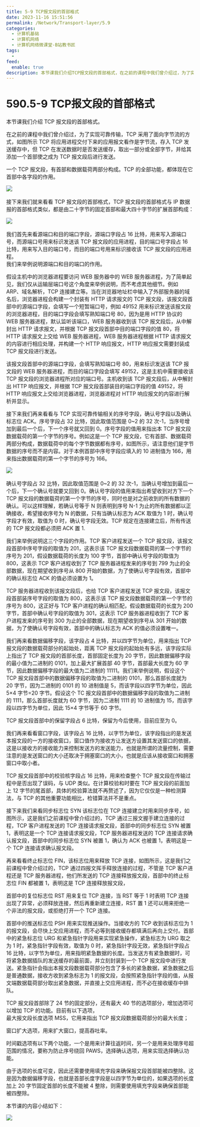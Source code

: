 ```yaml
---
title: 5-9 TCP报文段的首部格式
date: 2023-11-16 15:51:56
permalink: /Network/Transport-layer/5.9
categories:
  - 计算机基础
  - 计算机网络
  - 计算机网络微课堂-B站教书匠
tags:
  - 
feed:
  enable: true
description: 本节课我们介绍TCP报文段的首部格式，在之前的课程中我们曾介绍过，为了实现可靠传输，TCP采用了面向字节流的方式，如图所示TCP将应用进程交付下来的应用报文看作是字节流，存入TCP发送缓存中，但TCP在发送数据时是否发送缓存，取出一部分或全部字节，并给其添加一个首部使之成为TCP报文段后进行发送。
---
```




# 590.5-9 TCP报文段的首部格式

本节课我们介绍 TCP 报文段的首部格式。

<!-- more -->


在之前的课程中我们曾介绍过，为了实现可靠传输，TCP 采用了面向字节流的方式，如图所示 TCP 将应用进程交付下来的应用报文看作是字节流，存入 TCP 发送缓存中，但 TCP 在发送数据时是否发送缓存，取出一部分或全部字节，并给其添加一个首部使之成为 TCP 报文段后进行发送。

一个 TCP 报文段，有首部和数据载荷两部分构成。TCP 的全部功能，都体现在它首部中各字段的作用。

​![](https://image.peterjxl.com/blog/image-20211219151652-gmrn5k3.png)​

接下来我们就来看看 TCP 报文段的首部格式，TCP 报文段的首部格式与 IP 数据报的首部格式类似，都是由二十字节的固定首部和最大四十字节的扩展首部构成：

​![](https://image.peterjxl.com/blog/image-20211219164859-ta6u148.png)​

我们首先来看源端口和目的端口字段，源端口字段占 16 比特，用来写入源端口号，而源端口号用来标识发送该 TCP 报文段的应用进程，目的端口号字段占 16 比特，用来写入目的端口号，而目的端口号用来标识接收该 TCP 报文段的应用进程。  
我们来举例说明源端口和目的端口的作用。

假设主机中的浏览器进程要访问 WEB 服务器中的 WEB 服务器进程，为了简单起见，我们仅从运输层端口号这个角度来举例说明，而不考虑其他细节。例如 ARP、域名解析，TCP 连接建立等。当在浏览器地址栏中输入了外部服务器的域名后，浏览器进程会构建一个封装有 HTTP 请求报文的 TCP 报文段，该报文段首部中的源端口字段，会填写一个短暂端口号，例如 49152 用来标识发送该报文段的浏览器进程，目的端口字段会填写熟知端口号 80，因为是用 HTTP 协议的 WEB 服务器进程，默认监听该端口，WEB 服务器收到该 TCP 报文段后，从中解封出 HTTP 请求报文，并根据 TCP 报文段首部中目的端口字段的值 80，将 HTTP 请求报文上交给 WEB 服务器进程，WEB 服务器进程根据 HTTP 请求报文的内容进行相应处理，并构建一个 HTTP 响应报文，HTTP 响应报文需要封装成 TCP 报文段进行发送。

该报文段首部中的源端口字段，会填写熟知端口号 80，用来标识发送该 TCP 报文段的 WEB 服务器进程，而目的端口字段会填写 49152，这是主机中需要接收该 TCP 报文段的浏览器进程所对应的端口号。主机收到该 TCP 报文段后，从中解封出 HTTP 响应报文，并根据 TCP 报文段首部装目的端口字段的值 49152，将 HTTP 响应报文上交给浏览器进程，浏览器进程对 HTTP 响应报文的内容进行解析并显示。

接下来我们再来看看与 TCP 实现可靠传输相关的序号字段，确认号字段以及确认标志位 ACK。序号字段占 32 比特，因此取值范围是 0~2 的 32 次-1，当序号增加到最后一个后，下一个序号就又回到 0。序号字段的值用来指出本 TCP 报文段数据载荷的第一个字节的序号。例如这是一个 TCP 报文段，它有首部、数据载荷两部分构成，数据载荷中的每个字节数据都有序号，如图所示，请注意他们是字节数据的序号而不是内容。对于本例首部中序号字段应填入的 10 进制值为 166，用来指出数据载荷的第一个字节的序号为 166。

​![](https://image.peterjxl.com/blog/image-20211219165126-k7gv6l5.png)​

确认号字段占 32 比特，因此取值范围是 0~2 的 32 次-1，当确认号增加到最后一个后，下一个确认号就要又回到 0。确认号字段的值用来指出希望收到对方下一个 TCP 报文段的数据载荷的第一个字节的序号，同时也是对之前收到的所有数据的确认。可以这样理解，若确认号等于 N 则表明到序号 N-1 为止的所有数据都以正确接收，希望接收序号为 N 的数据，只有当确认标志为 ACK 取值为 1 时，确认号字段才有效，取值为 0 时，确认号字段无效。TCP 规定在连接建立后，所有传送的 TCP 报文段都必须把 ACK 置 1.

我们来举例说明这三个字段的作用。TCP 客户进程发送一个 TCP 报文段，该报文段首部中序号字段的取值为 201，这表示该 TCP 报文段数据载荷的第一个字节的序号为 201，假设数据载荷的长度为 100 字节，首部中确认号字段的取值为 800，这表示 TCP 客户进程收到了 TCP 服务器进程发来的序号到 799 为止的全部数据，现在期望收到序号从 800 开始的数据，为了使确认号字段有效，首部中的确认标志位 ACK 的值必须设置为 1。

TCP 服务器进程收到该报文段后，也给 TCP 客户进程发送 TCP 报文段，该报文段首部装序号字段的取值为 800，这表示该 TCP 报文段数据载荷的第一个字节的序号为 800，这正好与 TCP 客户进程的确认相匹配，假设数据载荷的长度为 200 字节，首部中确认号字段的取值为 301，这表示 TCP 服务器进程收到了 TCP 客户进程发来的序号到 300 为止的全部数据，现在期望收到序号从 301 开始的数据，为了使确认号字段有效，首部中的确认标志为 ACK 的值必须设置唯一。

我们再来看数据偏移字段，该字段占 4 比特，并以四字节为单位，用来指出 TCP 报文段的数据载荷部分的起始处，距离 TCP 报文段的起始处有多远，该字段实际上指出了 TCP 报文段的首部长度，首部固定长度为 20 字节，因此数据偏移字段的最小值为二进制的 0101，加上最大扩展首部 40 字节，首部最大长度为 60 字节，因此数据偏移字段的最大值为二进制的 11111。我们来举例说明，假设这个 TCP 报文段首部中的数据偏移字段的取值为二进制的 0101，那么首部长度就为 20 字节，因为二进制的 0101 的 10 进制值是 5，而该字段以四字节为单位，因此 5×4 字节=20 字节。假设这个 TC 报文段首部中的数据偏移字段的取值为二进制的 1111，那么首部长度就为 60 字节，因为二进制 1111 的 10 进制值为 15，而该字段以四字节为单位，因此 15×4 字节等于 60 字节。

TCP 报文段首部中的保留字段占 6 比特，保留为今后使用，目前应至为 0。

我们再来看看窗口字段，该字段占 16 比特，以字节为单位，该字段指出的是发送本报文段的一方的接收窗口，窗口值作为接收方让发送方设置其发送窗口的依据，这是以接收方的接收能力来控制发送方的发送能力，也就是所谓的流量控制，需要注意的是发送窗口的大小还取决于拥塞窗口的大小，也就是应该从接收窗口和拥塞窗口中取小者。

TCP 报文段首部中的校验核字段占 16 比特，用来检查整个 TCP 报文段在传输过程中是否出现了误码，与 UDP 类似。在计算校验和时要在 TCP 报文段的前面加上 12 字节的尾首部，具体的校验算法就不再赘述了，因为它仅仅是一种检测算法，与 TCP 的其他重要功能相比，检错算法并不是重点。

接下来我们来看同步标志位 SYN 该标志位在 TCP 连接建立时用来同步序号，如图所示，这是我们之前课程中曾介绍过的，TCP 通过三报文握手建立连接的过程，TCP 客户进程发送的 TCP 连接请求报文段，首部中的同步标志位 SYN 被置 1，表明这是一个 TCP 连接请求报文段，TCP 服务器进程发送的 TCP 连接请求确认报文段，首部中的同步标志位 SYN 被置 1，确认为 ACK 也被置 1，表明这是一个 TCP 连接请求确认报文段。

再来看看终止标志位 FIN，该标志位用来释放 TCP 连接，如图所示，这是我们之前课程中曾介绍过的，TCP 通过四报文挥手释放连接的过程，不管是 TCP 客户进程还是 TCP 服务器进程，他们所发送的 TCP 连接释放报文段，首部中的终止标志位 FIN 都被置 1，表明这是 TCP 连接释放报文段，

首部中的复位标志位 RST 用来复位 TCP 连接，当 RST 等于 1 时表明 TCP 连接出现了异常，必须释放连接，然后再重新建立连接，RST 置 1 还可以用来拒绝一个非法的报文段，或拒绝打开一个 TCP 连接。

首部中的推送标志位 PSH 用来实现推送操作。当接收方的 TCP 收到该标志位为 1 的报文段，会尽快上交应用进程，而不必等到接收缓存都填满后再向上交付。首部中的紧急标志位 URG 和紧急指针字段用来实现紧急操作，紧急标志为 URG 取之为 1 时，紧急指针字段有效，取值为 0 时，紧急指针字段无效，紧急指针字段占 16 比特，以字节为单位，用来指明紧急数据的长度。当发送方有紧急数据时，可将紧急数据插队的发送缓存的最前面，并立刻封装到一个 TCP 报文段中进行发送。紧急指针会指出本报文段数据载荷部分包含了多长的紧急数据，紧急数据之后是普通数据，接收方收到紧急标志为 1 的报文段，会按照紧急指针字段的值，从报文端数据载荷部分取出紧急数据，并直接上交应用进程，而不必在接收缓存中排队。

TCP 报文段首部除了 24 节的固定部分，还有最大 40 节的选项部分，增加选项可以增加 TCP 的功能。目前有以下选项，  
最大报文段长度选项 MSS，它用来指出 TCP 报文段数据载荷部分的最大长度；

窗口扩大选项，用来扩大窗口，提高吞吐率。

时间戳选项有以下两个功能，一个是用来计算往返时间，另一个是用来处理序号超范围的情况，要称为防止序号绕回 PAWS，选择确认选项，用来实现选择确认功能。

由于选项的长度可变，因此还需要使用填充字段来确保报文段首部能被四整除。这是因为数据偏移字段，也就是首部长度字段是以四字节为单位的，如果选项的长度加上 20 字节固定首部的长度不能被 4 整除，则需要使用填充字段来确保首部能被四整除。

本节课的内容小结如下：

​![](https://image.peterjxl.com/blog/image-20211219165905-0kbzmm5.png)​

‍
